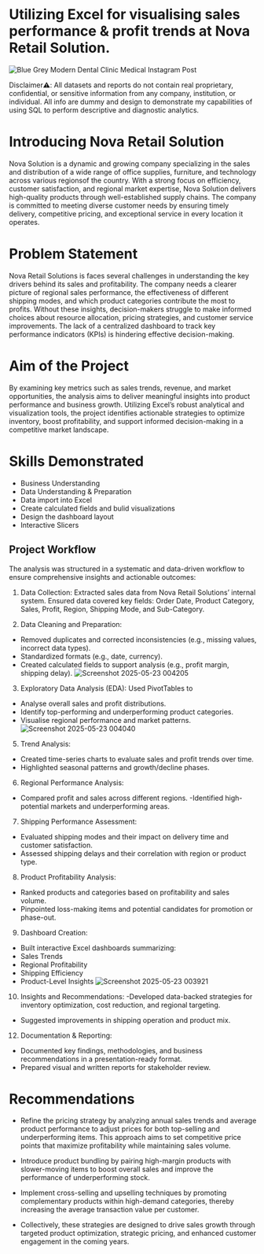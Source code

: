 # Utilizing Excel for visualising sales performance & profit trends at Nova Retail Solution.
![Blue Grey Modern Dental Clinic  Medical Instagram  Post](https://github.com/user-attachments/assets/f350c3e3-34f1-4e51-8006-1fd24cfab81b)

Disclaimer⚠️: All datasets and reports do not contain real proprietary, confidential, or sensitive information from any company, institution, or
individual. All info are dummy and design to demonstrate my capabilities of using SQL to perform descriptive and diagnostic analytics.

# Introducing Nova Retail Solution
Nova Solution is a dynamic and growing company specializing in the sales and distribution of a wide range of office supplies, furniture,
and technology across various regionsof the country. With a strong focus on efficiency, customer satisfaction, and regional market expertise, Nova
Solution delivers high-quality products through well-established supply chains. The company is committed to meeting diverse customer needs by ensuring timely delivery, competitive pricing, and exceptional service in every location it operates.

# Problem Statement
Nova Retail Solutions is faces several challenges in understanding the key drivers behind its sales and profitability. The company needs a clearer
picture of regional sales performance, the effectiveness of different shipping modes, and which product categories contribute the most to profits.
Without these insights, decision-makers struggle to make informed choices about resource allocation, pricing strategies, and customer service
improvements. The lack of a centralized dashboard to track key performance indicators (KPIs) is hindering effective decision-making.

# Aim of the Project
By examining key metrics such as sales trends, revenue, and market opportunities, the analysis aims to deliver meaningful insights into product
performance and business growth. Utilizing Excel’s robust analytical and visualization tools, the project identifies actionable strategies to 
optimize inventory, boost profitability, and support informed decision-making in a competitive
market landscape.

# Skills Demonstrated
- Business Understanding
- Data Understanding & Preparation
- Data import into Excel
- Create calculated fields and bulid visualizations
- Design the dashboard layout
- Interactive Slicers

## Project Workflow
The analysis was structured in a systematic and data-driven workflow to ensure comprehensive insights and actionable outcomes:

1. Data Collection:
Extracted sales data from Nova Retail Solutions’ internal system.
Ensured data covered key fields: Order Date, Product Category, Sales, Profit, Region, Shipping Mode, and Sub-Category.

2. Data Cleaning and Preparation:
- Removed duplicates and corrected inconsistencies (e.g., missing values, incorrect data types).
- Standardized formats (e.g., date, currency).
- Created calculated fields to support analysis (e.g., profit margin, shipping delay).
![Screenshot 2025-05-23 004205](https://github.com/user-attachments/assets/d4e1874a-103d-4dcd-9299-c6f4401678cd)

3. Exploratory Data Analysis (EDA): Used PivotTables to
- Analyse overall sales and profit distributions.
- Identify top-performing and underperforming product categories.
- Visualise  regional performance and market patterns.
![Screenshot 2025-05-23 004040](https://github.com/user-attachments/assets/9f860902-bbd7-49ae-b86a-05a9a1f77b3c)


5. Trend Analysis:
- Created time-series charts to evaluate sales and profit trends over time.
- Highlighted seasonal patterns and growth/decline phases.

6. Regional Performance Analysis:
- Compared profit and sales across different regions.
-Identified high-potential markets and underperforming areas.

7. Shipping Performance Assessment:
- Evaluated shipping modes and their impact on delivery time and customer satisfaction.
- Assessed shipping delays and their correlation with region or product type.

8. Product Profitability Analysis:
- Ranked products and categories based on profitability and sales volume.
- Pinpointed loss-making items and potential candidates for promotion or phase-out.

9. Dashboard Creation:
- Built interactive Excel dashboards summarizing:
- Sales Trends
- Regional Profitability
- Shipping Efficiency
- Product-Level Insights
  ![Screenshot 2025-05-23 003921](https://github.com/user-attachments/assets/5336b92e-bf84-4fe6-b252-8b454ec200eb)

10. Insights and Recommendations:
-Developed data-backed strategies for inventory optimization, cost reduction, and regional targeting.
- Suggested improvements in shipping operation and product mix.

12. Documentation & Reporting:
- Documented key findings, methodologies, and business recommendations in a presentation-ready format.
- Prepared visual and written reports for stakeholder review.


# Recommendations

- Refine the pricing strategy by analyzing annual sales trends and average product performance to adjust prices for both top-selling and
underperforming items. This approach aims to set competitive price points that maximize profitability while maintaining sales volume.

- Introduce product bundling by pairing high-margin products with slower-moving items to boost overall sales and improve the performance of
underperforming stock.

- Implement cross-selling and upselling techniques by promoting complementary products within high-demand categories, thereby increasing the average
transaction value per customer.

- Collectively, these strategies are designed to drive sales growth through targeted product optimization, strategic pricing, and enhanced customer
engagement in the coming years.

